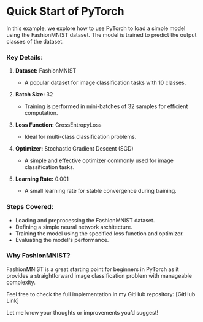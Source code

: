 # Quick Start of PyTorch

In this example, we explore how to use PyTorch to load a simple model using the FashionMNIST dataset. The model is trained to predict the output classes of the dataset.

### Key Details:
1. **Dataset:** FashionMNIST  
   - A popular dataset for image classification tasks with 10 classes.

2. **Batch Size:** 32  
   - Training is performed in mini-batches of 32 samples for efficient computation.

3. **Loss Function:** CrossEntropyLoss  
   - Ideal for multi-class classification problems.

4. **Optimizer:** Stochastic Gradient Descent (SGD)  
   - A simple and effective optimizer commonly used for image classification tasks.

5. **Learning Rate:** 0.001  
   - A small learning rate for stable convergence during training.

### Steps Covered:
- Loading and preprocessing the FashionMNIST dataset.
- Defining a simple neural network architecture.
- Training the model using the specified loss function and optimizer.
- Evaluating the model's performance.

### Why FashionMNIST?
FashionMNIST is a great starting point for beginners in PyTorch as it provides a straightforward image classification problem with manageable complexity.

Feel free to check the full implementation in my GitHub repository: [GitHub Link]

Let me know your thoughts or improvements you’d suggest!
